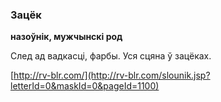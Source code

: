 ### Зацёк
**назоўнік, мужчынскі род**

След ад вадкасці, фарбы. Уся сцяна ў зацёках.

<a rel="author">[http://rv-blr.com/](http://rv-blr.com/slounik.jsp?letterId=0&maskId=0&pageId=1100)</a>
